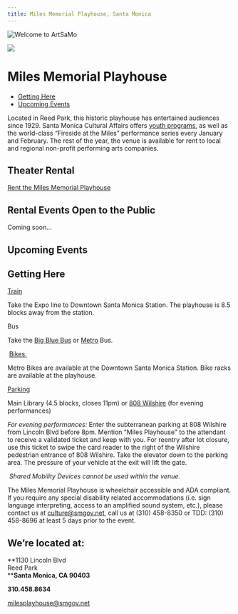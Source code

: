 ```yaml
---
title: Miles Memorial Playhouse, Santa Monica
---
```


![Welcome to ArtSaMo](/uploads/playhouse-500-heigh.jpg)

![](/uploads/icon-miles-playhouse.png)

Miles Memorial Playhouse
========================

*   [Getting Here](#getting-here)
*   [Upcoming Events](#calendar)

Located in Reed Park, this historic playhouse has entertained audiences since 1929. Santa Monica Cultural Affairs offers [youth programs](https://www.facebook.com/groups/downbeat720/), as well as the world-class “Fireside at the Miles” performance series every January and February. The rest of the year, the venue is available for rent to local and regional non-profit performing arts companies.

Theater Rental
--------------

[Rent the Miles Memorial Playhouse](/miles-memorial-playhouse-theater-rental/)

Rental Events Open to the Public
--------------------------------

Coming soon...

Upcoming Events
---------------

<ol
  class="events"
  data-events-locations="Miles Memorial Playhouse">
</ol>
<script src="/assets/js/events.js"></script>

Getting Here
------------

[Train](http://metro.net/)

Take the Expo line to Downtown Santa Monica Station. The playhouse is 8.5 blocks away from the station.

Bus

Take the [Big Blue Bus](http://bigbluebus.com/) or [Metro](http://metro.net/) Bus.

 [Bikes ](https://www.smgov.net/Departments/PCD/Transportation/Bicyclists/)

Metro Bikes are available at the Downtown Santa Monica Station. Bike racks are available at the playhouse.

[Parking](http://www.smgov.net/parking)

Main Library (4.5 blocks, closes 11pm) or [808 Wilshire](https://www.google.com/maps/place/808+Wilshire+Blvd,+Santa+Monica,+CA+90401) (for evening performances)

_For evening performances:_ Enter the subterranean parking at 808 Wilshire from Lincoln Blvd before 8pm. Mention "Miles Playhouse" to the attendant to receive a validated ticket and keep with you. For reentry after lot closure, use this ticket to swipe the card reader to the right of the Wilshire pedestrian entrance of 808 Wilshire. Take the elevator down to the parking area. The pressure of your vehicle at the exit will lift the gate.

_ Shared Mobility Devices cannot be used within the venue._

The Miles Memorial Playhouse is wheelchair accessible and ADA compliant. If you require any special disability related accommodations (i.e. sign language interpreting, access to an amplified sound system, etc.), please contact us at [culture@smgov.net](mailto:culture@smgov.net), call us at (310) 458-8350 or TDD: (310) 458-8696 at least 5 days prior to the event.


We’re located at:
------------

**1130 Lincoln Blvd  
Reed Park  
****Santa Monica, CA 90403**

**310.458.8634**

[milesplayhouse@smgov.net](mailto:milesplayhouse@smgov.net)

